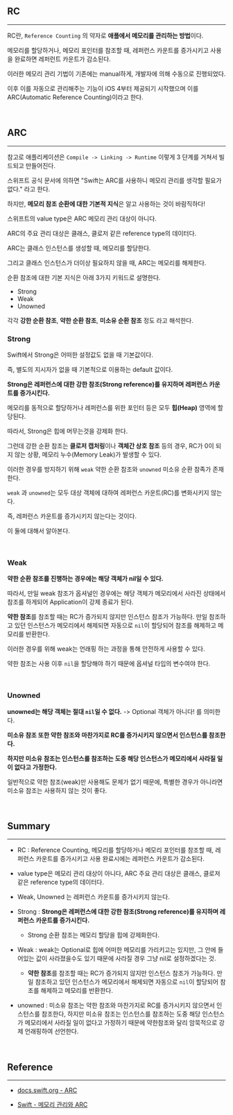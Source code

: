 ## RC
---

RC란, `Reference Counting` 의 약자로 **애플에서 메모리를 관리하는 방법**이다.

메모리를 할당하거나, 메모리 포인터를 참조할 때, 레퍼런스 카운트를 증가시키고 사용을 완료하면 레퍼런트 카운트가 감소된다.

이러한 메모리 관리 기법이 기존에는 manual하게, 개발자에 의해 수동으로 진행되었다.

이후 이를 자동으로 관리해주는 기능이 iOS 4부터 제공되기 시작했으며 이를 ARC(Automatic Reference Counting)이라고 한다.

<br>

## ARC
---

참고로 애플리케이션은 `Compile -> Linking -> Runtime` 이렇게 3 단계를 거쳐서 빌드되고 만들어진다.

스위프트 공식 문서에 의하면 "Swift는 ARC를 사용하니 메모리 관리를 생각할 필요가 없다." 라고 한다.

하지만, **메모리 참조 순환에 대한 기본적 지식**은 알고 사용하는 것이 바람직하다!

스위프트의 value type은 ARC 메모리 관리 대상이 아니다.

ARC의 주요 관리 대상은 클래스, 클로저 같은 reference type의 데이터다.

ARC는 클래스 인스턴스를 생성할 때, 메모리를 할당한다.

그리고 클래스 인스턴스가 더이상 필요하지 않을 때, ARC는 메모리를 해제한다.

순환 참조에 대한 기본 지식은 아래 3가지 키워드로 설명한다.

- Strong
- Weak
- Unowned

각각 **강한 순환 참조**, **약한 순환 참조**, **미소유 순환 참조** 정도 라고 해석한다.

### Strong

Swift에서 Strong은 어떠한 설정값도 없을 때 기본값이다.

즉, 별도의 지시자가 없을 때 기본적으로 이용하는 default 값이다.

**Strong은 레퍼런스에 대한 강한 참조(Strong reference)를 유지하며 레퍼런스 카운트를 증가시킨다.**

메모리를 동적으로 할당하거나 레퍼런스를 위한 포인터 등은 모두 **힙(Heap)** 영역에 할당된다.

따라서, Strong은 힙에 머무는것을 강제화 한다.

그런데 강한 순환 참조는 **클로저 캡처링**이나 **객체간 상호 참조** 등의 경우, RC가 0이 되지 않는 상황, 메모리 누수(Memory Leak)가 발생할 수 있다.

이러한 경우를 방지하기 위해 `weak` 약한 순환 참조와 `unowned` 미소유 순환 참족가 존재한다.

`weak` 과 `unowned`는 모두 대상 객체에 대하여 레퍼런스 카운트(RC)를 변화시키지 않는다.

즉, 레퍼런스 카운트를 증가시키지 않는다는 것이다.

이 둘에 대해서 알아본다.

<br>

### Weak

**약한 순환 참조를 진행하는 경우에는 해당 객체가 nil일 수 있다.**

따라서, 만일 weak 참조가 옵셔널인 경우에는 해당 객체가 메모리에서 사라진 상태에서 참조를 하게되어 Application이 강제 종료가 된다.

**약한 참조**를 참조할 때는 RC가 증가되지 않지만 인스턴스 참조가 가능하다. 만일 참조하고 있던 인스턴스가 메모리에서 해제되면 자동으로 `nil`이 할당되어 참조를 해제하고 메모리를 반환한다.

이러한 경우를 위해 weak는 언래핑 하는 과정을 통해 안전하게 사용할 수 있다.

약한 참조는 사용 이후 `nil`을 할당해야 하기 때문에 옵셔널 타입의 변수여야 한다.

<br>

### Unowned

**unowned는 해당 객체는 절대 `nil`일 수 없다.** -> Optional 객체가 아니다! 를 의미한다.

**미소유 참조 또한 약한 참조와 마찬가지로 RC를 증가시키지 않으면서 인스턴스를 참조한다.**

**하지만 미소유 참조는 인스턴스를 참조하는 도중 해당 인스턴스가 메모리에서 사라질 일이 없다고 가정한다.**

일반적으로 약한 참조(weak)만 사용해도 문제가 없기 때문에, 특별한 경우가 아니라면 미소유 참조는 사용하지 않는 것이 좋다.

<br>

## Summary
---

- RC : Reference Counting, 메모리를 할당하거나 메모리 포인터를 참조할 때, 레퍼런스 카운트를 증가시키고 사용 완료시에는 레퍼런스 카운트가 감소된다.

- value type은 메모리 관리 대상이 아니다, ARC 주요 관리 대상은 클래스, 클로저 같은 reference type의 데이터다.

- Weak, Unowned 는 레퍼런스 카운트를 증가시키지 않는다.

- Strong : **Strong은 레퍼런스에 대한 강한 참조(Strong reference)를 유지하며 레퍼런스 카운트를 증가시킨다.**
    - Strong 순환 참조는 메모리 할당을 힙에 강제화한다.

- Weak : weak는 Optional로 힙에 어떠한 메모리를 가리키고는 있지만, 그 안에 들어있는 값이 사라졌을수도 있기 때문에 사라질 경우 그냥 nil로 설정하겠다는 것.
    - **약한 참조**를 참조할 때는 RC가 증가되지 않지만 인스턴스 참조가 가능하다. 만일 참조하고 있던 인스턴스가 메모리에서 해제되면 자동으로 `nil`이 할당되어 참조를 해제하고 메모리를 반환한다.

- unowned : 미소유 참조는 약한 참조와 마찬가지로 RC를 증가시키지 않으면서 인스턴스를 참조한다, 하지만 미소유 참조는 인스턴스를 참조하는 도중 해당 인스턴스가 메모리에서 사라질 일이 없다고 가정하기 때문에 약한참조와 달리 암묵적으로 강제 언래핑하여 선언한다.



<br>

## Reference
---

- [docs.swift.org - ARC](https://docs.swift.org/swift-book/LanguageGuide/AutomaticReferenceCounting.html)

- [Swift - 메모리 관리와 ARC](https://velog.io/@cskim/ARCAutomatic-Reference-Counting)

